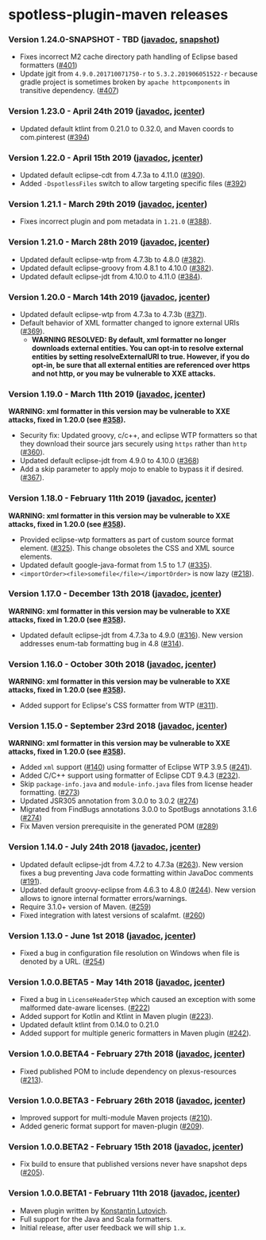 # spotless-plugin-maven releases

### Version 1.24.0-SNAPSHOT - TBD ([javadoc](https://diffplug.github.io/spotless/javadoc/spotless-maven-plugin/snapshot/), [snapshot](https://oss.sonatype.org/content/repositories/snapshots/com/diffplug/spotless/spotless-maven-plugin/))

* Fixes incorrect M2 cache directory path handling of Eclipse based formatters ([#401](https://github.com/diffplug/spotless/issues/401))
* Update jgit from `4.9.0.201710071750-r` to `5.3.2.201906051522-r` because gradle project is sometimes broken by `apache httpcomponents` in transitive dependency. ([#407](https://github.com/diffplug/spotless/pull/407))

### Version 1.23.0 - April 24th 2019 ([javadoc](https://diffplug.github.io/spotless/javadoc/spotless-maven-plugin/1.23.0/), [jcenter](https://bintray.com/diffplug/opensource/spotless-maven-plugin/1.23.0))

* Updated default ktlint from 0.21.0 to 0.32.0, and Maven coords to com.pinterest ([#394](https://github.com/diffplug/spotless/pull/394))

### Version 1.22.0 - April 15th 2019 ([javadoc](https://diffplug.github.io/spotless/javadoc/spotless-maven-plugin/1.22.0/), [jcenter](https://bintray.com/diffplug/opensource/spotless-maven-plugin/1.22.0))

* Updated default eclipse-cdt from 4.7.3a to 4.11.0 ([#390](https://github.com/diffplug/spotless/pull/390)).
* Added `-DspotlessFiles` switch to allow targeting specific files ([#392](https://github.com/diffplug/spotless/pull/392))

### Version 1.21.1 - March 29th 2019 ([javadoc](https://diffplug.github.io/spotless/javadoc/spotless-maven-plugin/1.21.1/), [jcenter](https://bintray.com/diffplug/opensource/spotless-maven-plugin/1.21.1))

* Fixes incorrect plugin and pom metadata in `1.21.0` ([#388](https://github.com/diffplug/spotless/issues/388)).

### Version 1.21.0 - March 28th 2019 ([javadoc](https://diffplug.github.io/spotless/javadoc/spotless-maven-plugin/1.21.0/), [jcenter](https://bintray.com/diffplug/opensource/spotless-maven-plugin/1.21.0))

* Updated default eclipse-wtp from 4.7.3b to 4.8.0 ([#382](https://github.com/diffplug/spotless/pull/382)).
* Updated default eclipse-groovy from 4.8.1 to 4.10.0 ([#382](https://github.com/diffplug/spotless/pull/382)).
* Updated default eclipse-jdt from 4.10.0 to 4.11.0 ([#384](https://github.com/diffplug/spotless/pull/384)).

### Version 1.20.0 - March 14th 2019 ([javadoc](https://diffplug.github.io/spotless/javadoc/spotless-maven-plugin/1.20.0/), [jcenter](https://bintray.com/diffplug/opensource/spotless-maven-plugin/1.20.0))

* Updated default eclipse-wtp from 4.7.3a to 4.7.3b ([#371](https://github.com/diffplug/spotless/pull/371)).
* Default behavior of XML formatter changed to ignore  external URIs ([#369](https://github.com/diffplug/spotless/issues/369)).
  * **WARNING RESOLVED: By default, xml formatter no longer downloads external entities. You can opt-in to resolve external entities by setting resolveExternalURI to true. However, if you do opt-in, be sure that all external entities are referenced over https and not http, or you may be vulnerable to XXE attacks.**

### Version 1.19.0 - March 11th 2019 ([javadoc](https://diffplug.github.io/spotless/javadoc/spotless-maven-plugin/1.19.0/), [jcenter](https://bintray.com/diffplug/opensource/spotless-maven-plugin/1.19.0))

**WARNING: xml formatter in this version may be vulnerable to XXE attacks, fixed in 1.20.0 (see [#358](https://github.com/diffplug/spotless/issues/358)).**

* Security fix: Updated groovy, c/c++, and eclipse WTP formatters so that they download their source jars securely using `https` rather than `http` ([#360](https://github.com/diffplug/spotless/issues/360)).
* Updated default eclipse-jdt from 4.9.0 to 4.10.0 ([#368](https://github.com/diffplug/spotless/pull/368))
* Add a skip parameter to apply mojo to enable to bypass it if desired. ([#367](https://github.com/diffplug/spotless/pull/367)).

### Version 1.18.0 - February 11th 2019 ([javadoc](https://diffplug.github.io/spotless/javadoc/spotless-maven-plugin/1.18.0/), [jcenter](https://bintray.com/diffplug/opensource/spotless-maven-plugin/1.18.0))

**WARNING: xml formatter in this version may be vulnerable to XXE attacks, fixed in 1.20.0 (see [#358](https://github.com/diffplug/spotless/issues/358)).**

* Provided eclipse-wtp formatters as part of custom source format element. ([#325](https://github.com/diffplug/spotless/pull/325)). This change obsoletes the CSS and XML source elements.
* Updated default google-java-format from 1.5 to 1.7 ([#335](https://github.com/diffplug/spotless/issues/335)).
* `<importOrder><file>somefile</file></importOrder>` is now lazy ([#218](https://github.com/diffplug/spotless/issues/218)).

### Version 1.17.0 - December 13th 2018 ([javadoc](https://diffplug.github.io/spotless/javadoc/spotless-maven-plugin/1.17.0/), [jcenter](https://bintray.com/diffplug/opensource/spotless-maven-plugin/1.17.0))

**WARNING: xml formatter in this version may be vulnerable to XXE attacks, fixed in 1.20.0 (see [#358](https://github.com/diffplug/spotless/issues/358)).**

* Updated default eclipse-jdt from 4.7.3a to 4.9.0 ([#316](https://github.com/diffplug/spotless/pull/316)). New version addresses enum-tab formatting bug in 4.8 ([#314](https://github.com/diffplug/spotless/issues/314)).

### Version 1.16.0 - October 30th 2018 ([javadoc](https://diffplug.github.io/spotless/javadoc/spotless-maven-plugin/1.16.0/), [jcenter](https://bintray.com/diffplug/opensource/spotless-maven-plugin/1.16.0))

**WARNING: xml formatter in this version may be vulnerable to XXE attacks, fixed in 1.20.0 (see [#358](https://github.com/diffplug/spotless/issues/358)).**

* Added support for Eclipse's CSS formatter from WTP ([#311](https://github.com/diffplug/spotless/pull/311)).

### Version 1.15.0 - September 23rd 2018 ([javadoc](https://diffplug.github.io/spotless/javadoc/spotless-maven-plugin/1.15.0/), [jcenter](https://bintray.com/diffplug/opensource/spotless-maven-plugin/1.15.0))

**WARNING: xml formatter in this version may be vulnerable to XXE attacks, fixed in 1.20.0 (see [#358](https://github.com/diffplug/spotless/issues/358)).**

* Added `xml` support ([#140](https://github.com/diffplug/spotless/issues/140)) using formatter of Eclipse WTP 3.9.5 ([#241](https://github.com/diffplug/spotless/pull/241)).
* Added C/C++ support using formatter of Eclipse CDT 9.4.3 ([#232](https://github.com/diffplug/spotless/issues/232)).
* Skip `package-info.java` and `module-info.java` files from license header formatting. ([#273](https://github.com/diffplug/spotless/pull/273))
* Updated JSR305 annotation from 3.0.0 to 3.0.2 ([#274](https://github.com/diffplug/spotless/pull/274))
* Migrated from FindBugs annotations 3.0.0 to SpotBugs annotations 3.1.6 ([#274](https://github.com/diffplug/spotless/pull/274))
* Fix Maven version prerequisite in the generated POM ([#289](https://github.com/diffplug/spotless/pull/289))

### Version 1.14.0 - July 24th 2018 ([javadoc](https://diffplug.github.io/spotless/javadoc/spotless-maven-plugin/1.14.0/), [jcenter](https://bintray.com/diffplug/opensource/spotless-maven-plugin/1.14.0))

* Updated default eclipse-jdt from 4.7.2 to 4.7.3a ([#263](https://github.com/diffplug/spotless/issues/263)). New version fixes a bug preventing Java code formatting within JavaDoc comments ([#191](https://github.com/diffplug/spotless/issues/191)).
* Updated default groovy-eclipse from 4.6.3 to 4.8.0 ([#244](https://github.com/diffplug/spotless/pull/244)). New version allows to ignore internal formatter errors/warnings.
* Require 3.1.0+ version of Maven. ([#259](https://github.com/diffplug/spotless/pull/259))
* Fixed integration with latest versions of scalafmt. ([#260](https://github.com/diffplug/spotless/pull/260))

### Version 1.13.0 - June 1st 2018 ([javadoc](https://diffplug.github.io/spotless/javadoc/spotless-maven-plugin/1.13.0/), [jcenter](https://bintray.com/diffplug/opensource/spotless-maven-plugin/1.13.0))

* Fixed a bug in configuration file resolution on Windows when file is denoted by a URL. ([#254](https://github.com/diffplug/spotless/pull/254))

### Version 1.0.0.BETA5 - May 14th 2018 ([javadoc](https://diffplug.github.io/spotless/javadoc/spotless-maven-plugin/1.0.0.BETA5/), [jcenter](https://bintray.com/diffplug/opensource/spotless-maven-plugin/1.0.0.BETA5))

* Fixed a bug in `LicenseHeaderStep` which caused an exception with some malformed date-aware licenses. ([#222](https://github.com/diffplug/spotless/pull/222))
* Added support for Kotlin and Ktlint in Maven plugin ([#223](https://github.com/diffplug/spotless/pull/223)).
* Updated default ktlint from 0.14.0 to 0.21.0
* Added support for multiple generic formatters in Maven plugin ([#242](https://github.com/diffplug/spotless/pull/242)).

### Version 1.0.0.BETA4 - February 27th 2018 ([javadoc](https://diffplug.github.io/spotless/javadoc/spotless-maven-plugin/1.0.0.BETA4/), [jcenter](https://bintray.com/diffplug/opensource/spotless-maven-plugin/1.0.0.BETA4))
* Fixed published POM to include dependency on plexus-resources ([#213](https://github.com/diffplug/spotless/pull/213)).

### Version 1.0.0.BETA3 - February 26th 2018 ([javadoc](https://diffplug.github.io/spotless/javadoc/spotless-maven-plugin/1.0.0.BETA3/), [jcenter](https://bintray.com/diffplug/opensource/spotless-maven-plugin/1.0.0.BETA3))

* Improved support for multi-module Maven projects ([#210](https://github.com/diffplug/spotless/pull/210)).
* Added generic format support for maven-plugin ([#209](https://github.com/diffplug/spotless/pull/209)).

### Version 1.0.0.BETA2 - February 15th 2018 ([javadoc](https://diffplug.github.io/spotless/javadoc/spotless-maven-plugin/1.0.0.BETA2/), [jcenter](https://bintray.com/diffplug/opensource/spotless-maven-plugin/1.0.0.BETA2))

* Fix build to ensure that published versions never have snapshot deps ([#205](https://github.com/diffplug/spotless/pull/205)).

### Version 1.0.0.BETA1 - February 11th 2018 ([javadoc](https://diffplug.github.io/spotless/javadoc/spotless-maven-plugin/1.0.0.BETA1/), [jcenter](https://bintray.com/diffplug/opensource/spotless-maven-plugin/1.0.0.BETA1))

* Maven plugin written by [Konstantin Lutovich](https://github.com/lutovich).
* Full support for the Java and Scala formatters.
* Initial release, after user feedback we will ship `1.x`.
